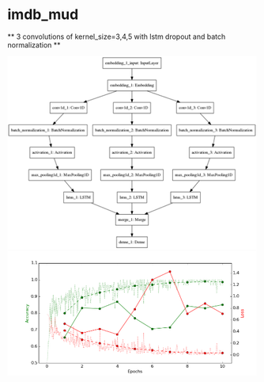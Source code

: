 # imdb_mud

** 3 convolutions of kernel_size=3,4,5 with lstm dropout and batch normalization **

![diagram](https://github.com/ayenter/imdb_mud/blob/master/model_6/m6_diagram.png)
![graph](https://github.com/ayenter/imdb_mud/blob/master/model_6/m6_r1_e10_graph.png)